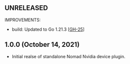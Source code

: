 ## UNRELEASED

IMPROVEMENTS:
 * build: Updated to Go 1.21.3 [[GH-25](https://github.com/hashicorp/nomad-device-nvidia/pull/25)]

## 1.0.0 (October 14, 2021)

* Initial realse of standalone Nomad Nvidia device plugin.
